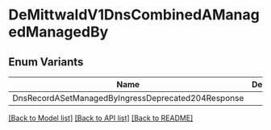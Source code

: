 # DeMittwaldV1DnsCombinedAManagedManagedBy

## Enum Variants

| Name | Description |
|---- | -----|
| DnsRecordASetManagedByIngressDeprecated204Response |  |

[[Back to Model list]](../README.md#documentation-for-models) [[Back to API list]](../README.md#documentation-for-api-endpoints) [[Back to README]](../README.md)


